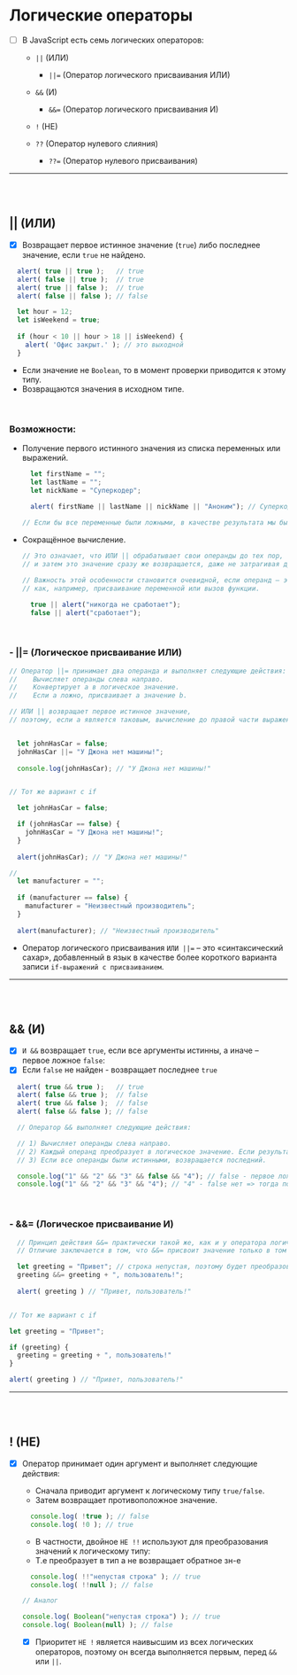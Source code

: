 # Логические операторы

- [ ] В JavaScript есть семь логических операторов:

  + `||` (ИЛИ)
      + `||=` (Оператор логического присваивания ИЛИ)

  + `&&` (И)
    + `&&=` (Оператор логического присваивания И)
   
  + `!` (НЕ)
   
  + `??` (Оператор нулевого слияния)
    + `??=` (Оператор нулевого присваивания)
   
<hr>
<br>
<br>

<h2>|| (ИЛИ)</h2>

- [x] Возвращает первое истинное значение (`true`) либо последнее значение, если `true` не найдено.

```javascript
  alert( true || true );   // true
  alert( false || true );  // true
  alert( true || false );  // true
  alert( false || false ); // false
```

  ```javascript
    let hour = 12;
    let isWeekend = true;
    
    if (hour < 10 || hour > 18 || isWeekend) {
      alert( 'Офис закрыт.' ); // это выходной
    }
  ```

  + Если значение не `Boolean`, то в момент проверки приводится к этому типу.
  + Возвращаются значения в исходном типе.

  <br>
  
  <h3>Возможности:</h3> 
     
  + Получение первого истинного значения из списка переменных или выражений.
     
    ```javascript
      let firstName = "";
      let lastName = "";
      let nickName = "Суперкодер";
      
      alert( firstName || lastName || nickName || "Аноним"); // Суперкодер

    // Если бы все переменные были ложными, в качестве результата мы бы наблюдали "Аноним".
    ```

  + Сокращённое вычисление.
     
    ```javascript
    // Это означает, что ИЛИ || обрабатывает свои операнды до тех пор, пока не будет достигнуто первое истинностное значение
    // и затем это значение сразу же возвращается, даже не затрагивая другие операнды.

    // Важность этой особенности становится очевидной, если операнд – это не просто значение, а выражение с сопутствующим эффектом,
    // как, например, присваивание переменной или вызов функции.
    
      true || alert("никогда не сработает");
      false || alert("сработает");
    ```

  <br>

  <h3>- ||= (Логическое присваивание ИЛИ)</h3>

  ```javascript
  // Оператор ||= принимает два операнда и выполняет следующие действия:
  //    Вычисляет операнды слева направо.
  //    Конвертирует a в логическое значение.
  //    Если a ложно, присваивает a значение b.

  // ИЛИ || возвращает первое истинное значение,
  // поэтому, если a является таковым, вычисление до правой части выражения не дойдёт.


    let johnHasCar = false;
    johnHasCar ||= "У Джона нет машины!";
    
    console.log(johnHasCar); // "У Джона нет машины!"


  // Тот же вариант с if

    let johnHasCar = false;

    if (johnHasCar == false) {
      johnHasCar = "У Джона нет машины!";
    }
    
    alert(johnHasCar); // "У Джона нет машины!"

//
    let manufacturer = "";
    
    if (manufacturer == false) {
      manufacturer = "Неизвестный производитель";
    }
    
    alert(manufacturer); // "Неизвестный производитель"
  ```

  + Оператор логического присваивания `ИЛИ ||=` – это «синтаксический сахар», добавленный в язык в качестве более короткого варианта записи `if-выражений с присваиванием`.

<hr>
<br>
<br>

<h2>&& (И)</h2>

- [x] `И &&` возвращает `true`, если все аргументы истинны, а иначе – первое ложное `false`:
- [x] Если `false` не найден - возвращает последнее `true` 

```javascript
  alert( true && true );   // true
  alert( false && true );  // false
  alert( true && false );  // false
  alert( false && false ); // false
```

```javascript
  // Оператор && выполняет следующие действия:

  // 1) Вычисляет операнды слева направо.
  // 2) Каждый операнд преобразует в логическое значение. Если результат false, останавливается и возвращает исходное значение этого операнда.
  // 3) Если все операнды были истинными, возвращается последний.

  console.log("1" && "2" && "3" && false && "4"); // false - первое ложное
  console.log("1" && "2" && "3" && "4"); // "4" - false нет => тогда последнее значение
```

<br> 

<h3>- &&= (Логическое присваивание И)</h3>

```javascript
  // Принцип действия &&= практически такой же, как и у оператора логического присваивания ИЛИ ||=.
  // Отличие заключается в том, что &&= присвоит значение только в том случае, если имеем true.

  let greeting = "Привет"; // строка непустая, поэтому будет преобразована к логическому значению true оператором &&=
  greeting &&= greeting + ", пользователь!";
  
  alert( greeting ) // "Привет, пользователь!"


// Тот же вариант с if

let greeting = "Привет";

if (greeting) {
  greeting = greeting + ", пользователь!"
}

alert( greeting ) // "Привет, пользователь!"
```

<hr>
<br>
<br>

<h2>! (НЕ)</h2> 

- [x] Оператор принимает один аргумент и выполняет следующие действия:

  + Сначала приводит аргумент к логическому типу `true/false`.
  + Затем возвращает противоположное значение.
     
  ```javascript
    console.log( !true ); // false
    console.log( !0 ); // true
  ```

  + В частности, двойное `НЕ !!` используют для преобразования значений к логическому типу:
  + Т.е преобразует в тип а не возвращает обратное зн-е

  ```javascript
    console.log( !!"непустая строка" ); // true
    console.log( !!null ); // false

  // Аналог

  console.log( Boolean("непустая строка") ); // true
  console.log( Boolean(null) ); // false
  ```

  - [x] Приоритет `НЕ !` является наивысшим из всех логических операторов, поэтому он всегда выполняется первым, перед `&&` или `||`.
